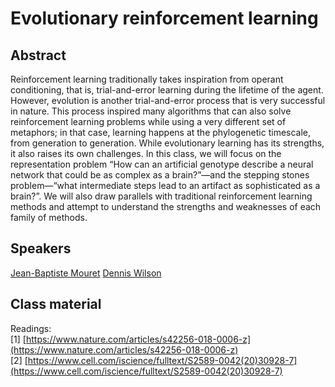 # Evolutionary reinforcement learning

## Abstract

Reinforcement learning traditionally takes inspiration from operant conditioning, that is, trial-and-error learning during the lifetime of the agent. However, evolution is another trial-and-error process that is very successful in nature. This process inspired many algorithms that can also solve reinforcement learning problems while using a very different set of metaphors; in that case, learning happens at the phylogenetic timescale, from generation to generation. While evolutionary learning has its strengths, it also raises its own challenges. In this class, we will focus on the representation problem “How can an artificial genotype describe a neural network that could be as complex as a brain?”—and the stepping stones problem—“what intermediate steps lead to an artifact as sophisticated as a brain?”. We will also draw parallels with traditional reinforcement learning methods and attempt to understand the strengths and weaknesses of each family of methods.

## Speakers

[Jean-Baptiste Mouret](jean-baptiste-mouret.md)
[Dennis Wilson](dennis-wilson.md)

## Class material

Readings:  
[1] [https://www.nature.com/articles/s42256-018-0006-z](https://www.nature.com/articles/s42256-018-0006-z)  
[2] [https://www.cell.com/iscience/fulltext/S2589-0042(20)30928-7](https://www.cell.com/iscience/fulltext/S2589-0042(20)30928-7)  

